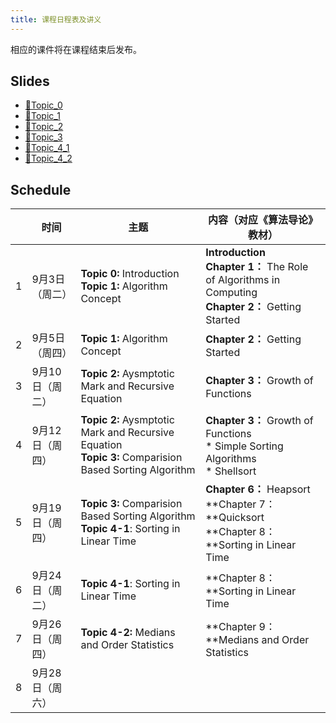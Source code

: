 ```yaml
---
title: 课程日程表及讲义
---
```


相应的课件将在课程结束后发布。

## Slides

- [🔗Topic_0](/slides/Algorithm2024_Topic_0.pdf)
- [🔗Topic_1](/slides/Algorithm2024_Topic_1.pdf)
- [🔗Topic_2](/slides/Algorithm2024_Topic_2.pdf)
- [🔗Topic_3](/slides/Algorithm2024_Topic_3.pdf)
- [🔗Topic_4_1](/slides/Algorithm2024_Topic_4_1(Ch8).pdf)
- [🔗Topic_4_2](/slides/Algorithm2024_Topic_4_2(Ch9).pdf)

## Schedule

|      | 时间            | 主题                                                         | 内容（对应《算法导论》教材）                                 |
| ---- | --------------- | ------------------------------------------------------------ | ------------------------------------------------------------ |
| 1    | 9月3日（周二）  | **Topic 0:** Introduction<br />**Topic 1:** Algorithm Concept | **Introduction**<br />**Chapter 1：** The Role of Algorithms in Computing<br />**Chapter 2：** Getting Started |
| 2    | 9月5日（周四）  | **Topic 1:** Algorithm Concept                               | **Chapter 2：** Getting Started                              |
| 3    | 9月10日（周二） | **Topic 2:** Aysmptotic Mark and Recursive Equation          | **Chapter 3：** Growth of Functions                          |
| 4    | 9月12日（周四） | **Topic 2:** Aysmptotic Mark and Recursive Equation<br />**Topic 3:** Comparision Based Sorting Algorithm | **Chapter 3：** Growth of Functions<br />* Simple Sorting Algorithms<br />* Shellsort |
| 5    | 9月19日（周四） | **Topic 3:** Comparision Based Sorting Algorithm<br />**Topic 4-1**: Sorting in Linear Time | **Chapter 6：** Heapsort<br/>**Chapter 7：**Quicksort<br />**Chapter 8：**Sorting in Linear Time |
| 6    | 9月24日（周二） | **Topic 4-1**: Sorting in Linear Time                        | **Chapter 8：**Sorting in Linear Time                        |
| 7    | 9月26日（周四） | **Topic 4-2:** Medians and Order Statistics                  | **Chapter 9：**Medians and Order Statistics                  |
| 8    | 9月28日（周六） |                                                              |                                                              |
